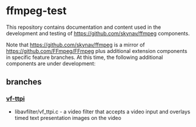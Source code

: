 # ffmpeg-test

This repository contains documentation and content used in the development and testing of https://github.com/skynav/ffmpeg components.

Note that https://github.com/skynav/ffmpeg is a mirror of https://github.com/FFmpeg/FFmpeg plus additional extension components in specific feature branches. At this time, the following additional components are under development:

## branches

### [vf-ttpi](https://github.com/skynav/ffmpeg/tree/vf-ttpi)

* libavfilter/vf_ttpi.c - a video filter that accepts a video input and overlays timed text presentation images on the video

